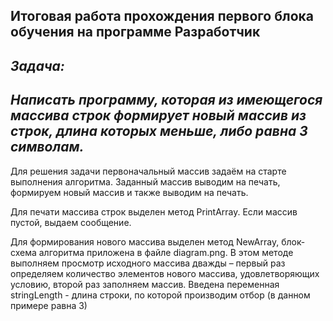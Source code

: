 ##  Итоговая работа прохождения первого блока обучения на программе Разработчик
## ***Задача:***
## *Написать программу, которая из имеющегося массива строк формирует новый массив из строк, длина которых меньше, либо равна 3 символам.*
Для решения задачи первоначальный массив задаём на старте выполнения алгоритма. Заданный массив выводим на печать, формируем новый массив и также выводим на печать.

Для печати массива строк выделен метод PrintArray. Если массив пустой, выдаем сообщение.

Для формирования нового массива выделен метод NewArray, блок-схема алгоритма приложена в файле diagram.png. В этом методе выполняем просмотр исходного массива дважды – первый раз определяем количество элементов нового массива, удовлетворяющих условию, второй раз заполняем массив. Введена переменная stringLength - длина строки, по которой производим отбор (в данном примере равна 3)